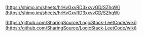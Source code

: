 [https://shimo.im/sheets/hrHvGxvRD3xxvvGD/SZhqW](https://shimo.im/sheets/hrHvGxvRD3xxvvGD/SZhqW)

[https://github.com/SharingSource/LogicStack-LeetCode/wiki](https://github.com/SharingSource/LogicStack-LeetCode/wiki)